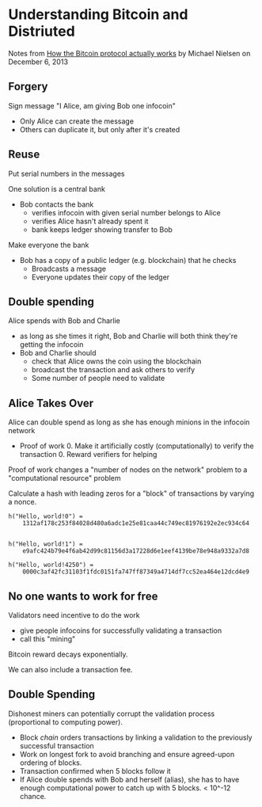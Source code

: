 # Understanding Bitcoin and Distriuted 

Notes from [How the Bitcoin protocol actually works](http://www.michaelnielsen.org/ddi/how-the-bitcoin-protocol-actually-works/) by Michael Nielsen on December 6, 2013

## Forgery

Sign message "I Alice, am giving Bob one infocoin"

- Only Alice can create the message
- Others can duplicate it, but only after it's created

## Reuse

Put serial numbers in the messages

One solution is a central bank

- Bob contacts the bank
    - verifies infocoin with given serial number belongs to Alice
    - verifies Alice hasn't already spent it
    - bank keeps ledger showing transfer to Bob

Make everyone the bank

- Bob has a copy of a public ledger (e.g. blockchain) that he checks
    - Broadcasts a message
    - Everyone updates their copy of the ledger

## Double spending

Alice spends with Bob and Charlie

- as long as she times it right, Bob and Charlie will both think they're getting the infocoin
- Bob and Charlie should
    - check that Alice owns the coin using the blockchain
    - broadcast the transaction and ask others to verify
	- Some number of people need to validate


## Alice Takes Over

Alice can double spend as long as she has enough minions in the infocoin network

- Proof of work
    0. Make it artificially costly (computationally) to verify the transaction
	0. Reward verifiers for helping

Proof of work changes a "number of nodes on the network" problem to a "computational resource" problem

Calculate a hash with leading zeros for a "block" of transactions by varying a nonce. 

	h("Hello, world!0") = 
		1312af178c253f84028d480a6adc1e25e81caa44c749ec81976192e2ec934c64


	h("Hello, world!1") = 
		e9afc424b79e4f6ab42d99c81156d3a17228d6e1eef4139be78e948a9332a7d8

	h("Hello, world!4250") = 
		0000c3af42fc31103f1fdc0151fa747ff87349a4714df7cc52ea464e12dcd4e9

## No one wants to work for free

Validators need incentive to do the work

- give people infocoins for successfully validating a transaction
- call this "mining"

Bitcoin reward decays exponentially.

We can also include a transaction fee.


## Double Spending

Dishonest miners can potentially corrupt the validation process (proportional to computing power).

- Block *chain* orders transactions by linking a validation to the previously successful transaction
- Work on longest fork to avoid branching and ensure agreed-upon ordering of blocks.
- Transaction confirmed when 5 blocks follow it
- If Alice double spends with Bob and herself (alias), she has to have enough computational power to catch up with 5 blocks. < 10^-12 chance. 






